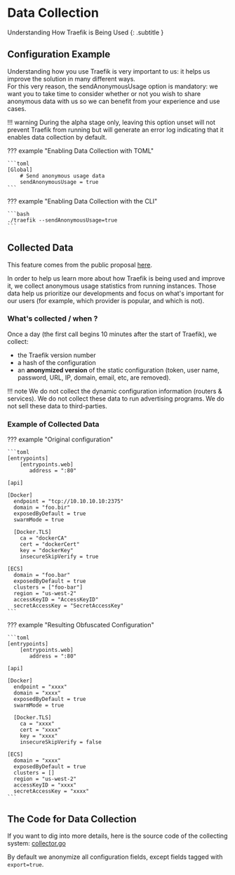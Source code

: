 # Data Collection

Understanding How Traefik is Being Used
{: .subtitle }

## Configuration Example

Understanding how you use Traefik is very important to us: it helps us improve the solution in many different ways.  
For this very reason, the sendAnonymousUsage option is mandatory: we want you to take time to consider whether or not you wish to share anonymous data with us so we can benefit from your experience and use cases.

!!! warning
    During the alpha stage only, leaving this option unset will not prevent Traefik from running but will generate an error log indicating that it enables data collection by default.

??? example "Enabling Data Collection with TOML"

    ```toml
    [Global]
        # Send anonymous usage data
        sendAnonymousUsage = true
    ```

??? example "Enabling Data Collection with the CLI"

    ```bash
    ./traefik --sendAnonymousUsage=true
    ```
    
## Collected Data

This feature comes from the public proposal [here](https://github.com/containous/traefik/issues/2369).

In order to help us learn more about how Traefik is being used and improve it, we collect anonymous usage statistics from running instances.
Those data help us prioritize our developments and focus on what's important for our users (for example, which provider is popular, and which is not).

### What's collected / when ?

Once a day (the first call begins 10 minutes after the start of Traefik), we collect:

- the Traefik version number
- a hash of the configuration
- an **anonymized version** of the static configuration (token, user name, password, URL, IP, domain, email, etc, are removed).

!!! note
    We do not collect the dynamic configuration information (routers & services).
    We do not collect these data to run advertising programs.
    We do not sell these data to third-parties.

### Example of Collected Data

??? example "Original configuration"

    ```toml
    [entrypoints]
        [entrypoints.web]
           address = ":80"
    
    [api]
    
    [Docker]
      endpoint = "tcp://10.10.10.10:2375"
      domain = "foo.bir"
      exposedByDefault = true
      swarmMode = true
    
      [Docker.TLS]
        ca = "dockerCA"
        cert = "dockerCert"
        key = "dockerKey"
        insecureSkipVerify = true
    
    [ECS]
      domain = "foo.bar"
      exposedByDefault = true
      clusters = ["foo-bar"]
      region = "us-west-2"
      accessKeyID = "AccessKeyID"
      secretAccessKey = "SecretAccessKey"
    ```

??? example "Resulting Obfuscated Configuration"

    ```toml
    [entrypoints]
        [entrypoints.web]
           address = ":80"
    
    [api]
    
    [Docker]
      endpoint = "xxxx"
      domain = "xxxx"
      exposedByDefault = true
      swarmMode = true
    
      [Docker.TLS]
        ca = "xxxx"
        cert = "xxxx"
        key = "xxxx"
        insecureSkipVerify = false
    
    [ECS]
      domain = "xxxx"
      exposedByDefault = true
      clusters = []
      region = "us-west-2"
      accessKeyID = "xxxx"
      secretAccessKey = "xxxx"
    ```

## The Code for Data Collection

If you want to dig into more details, here is the source code of the collecting system: [collector.go](https://github.com/containous/traefik/blob/master/pkg/collector/collector.go)

By default we anonymize all configuration fields, except fields tagged with `export=true`.
